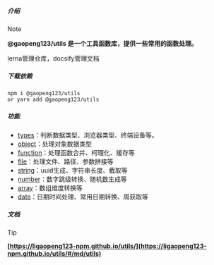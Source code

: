 ##### 介绍

> [!NOTE]
> **@gaopeng123/utils 是一个工具函数库，提供一些常用的函数处理。**
>
> lerna管理仓库，docsify管理文档

##### 下载依赖

```shell
npm i @gaopeng123/utils
or yarn add @gaopeng123/utils
```

##### 功能

* [types](../src/types/README.md)：判断数据类型、浏览器类型、终端设备等。
* [object](../src/object/README.md)：处理对象数据类型
* [function](../src/function/README.md)：处理函数合并、柯理化、缓存等
* [file](../src/file/README.md)：处理文件、路径、参数拼接等
* [string](../src/string/README.md)：uuid生成、字符串长度、截取等
* [number](../src/number/README.md)：数字跳级转换、随机数生成等
* [array](../src/array/README.md)：数组维度转换等
* [date](../src/date/README.md)：日期时间处理、常用日期转换、周获取等

##### 文档

> [!TIP]
> **[https://ligaopeng123-npm.github.io/utils/](https://ligaopeng123-npm.github.io/utils/#/md/utils)**
> 

